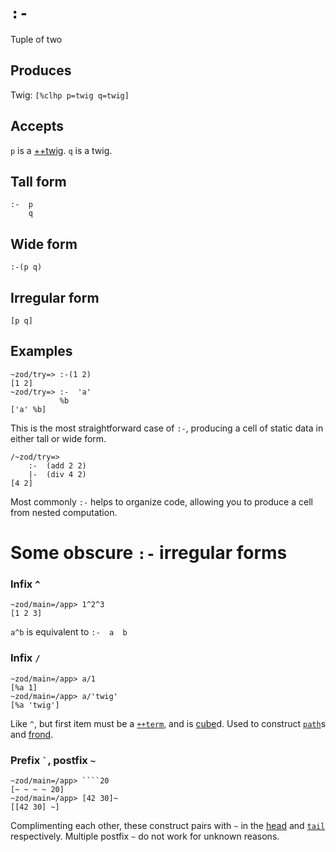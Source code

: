 `:-`
====

Tuple of two

Produces
--------

Twig: `[%clhp p=twig q=twig]`

Accepts
-------

`p` is a [++twig](). `q` is a twig.

Tall form
---------

    :-  p
        q

Wide form
---------

    :-(p q)

Irregular form
--------------

    [p q]

Examples
--------

    ~zod/try=> :-(1 2)
    [1 2]
    ~zod/try=> :-  'a'
               %b
    ['a' %b]

This is the most straightforward case of `:-`, producing a cell of
static data in either tall or wide form.

    /~zod/try=> 
        :-  (add 2 2)
        |-  (div 4 2)
    [4 2]

Most commonly `:-` helps to organize code, allowing you to produce a
cell from nested computation.

Some obscure `:-` irregular forms
==================================

### Infix `^`

    ~zod/main=/app> 1^2^3
    [1 2 3]

`a^b` is equivalent to `:-  a  b`

### Infix `/`

    ~zod/main=/app> a/1
    [%a 1]
    ~zod/main=/app> a/'twig'
    [%a 'twig']

Like `^`, but first item must be a [`++term`](), and is [cube]()d. Used to construct [`path`]()s and [frond]().

### Prefix `` ` ``, postfix `~`

    ~zod/main=/app> ````20
    [~ ~ ~ ~ 20]
    ~zod/main=/app> [42 30]~
    [[42 30] ~]

Complimenting each other, these construct pairs with `~` in the [head]() and
[`tail`]() respectively. Multiple postfix `~` do not work for unknown reasons.
